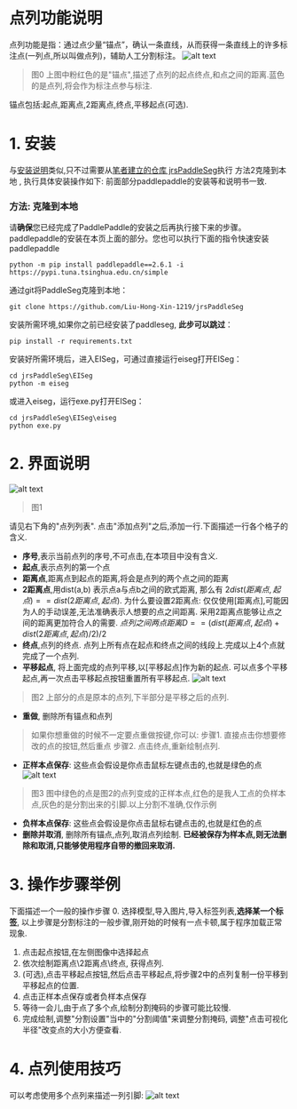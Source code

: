 # 点列功能说明

点列功能是指：通过点少量“锚点”，确认一条直线，从而获得一条直线上的许多标注点(一列点,所以叫做点列)，辅助人工分割标注。
![alt text](image.png)
> 图0 上图中粉红色的是"锚点",描述了点列的起点终点,和点之间的距离.蓝色的是点列,将会作为标注点参与标注.

锚点包括:起点,距离点,2距离点,终点,平移起点(可选).

# 1. 安装
与[安装说明](docs\install.md)类似,只不过需要从[笔者建立的仓库 jrsPaddleSeg](
https://github.com/Liu-Hong-Xin-1219/jrsPaddleSeg)执行 方法2克隆到本地 , 执行具体安装操作如下:
前面部分paddlepaddle的安装等和说明书一致.
### 方法: 克隆到本地
请**确保**您已经完成了PaddlePaddle的安装之后再执行接下来的步骤。paddlepaddle的安装在本页上面的部分。您也可以执行下面的指令快速安装paddlepaddle
```shell
python -m pip install paddlepaddle==2.6.1 -i https://pypi.tuna.tsinghua.edu.cn/simple
```
通过git将PaddleSeg克隆到本地：

```shell
git clone https://github.com/Liu-Hong-Xin-1219/jrsPaddleSeg
```

安装所需环境,如果你之前已经安装了paddleseg, **此步可以跳过**：

```shell
pip install -r requirements.txt
```

安装好所需环境后，进入EISeg，可通过直接运行eiseg打开EISeg：

```shell
cd jrsPaddleSeg\EISeg
python -m eiseg
```

或进入eiseg，运行exe.py打开EISeg：

```shell
cd jrsPaddleSeg\EISeg\eiseg
python exe.py
```
# 2. 界面说明
![alt text](image-1.png)
> 图1

请见右下角的"点列列表". 点击"添加点列"之后,添加一行.下面描述一行各个格子的含义.
- **序号**,表示当前点列的序号,不可点击,在本项目中没有含义.
- **起点**,表示点列的第一个点
- **距离点**,距离点到起点的距离,将会是点列的两个点之间的距离
- **2距离点**,用dist(a,b) 表示点a与点b之间的欧式距离, 那么有
        $2dist(距离点,起点)==dist(2距离点,起点)$. 
为什么要设置2距离点: 仅仅使用[距离点],可能因为人的手动误差,无法准确表示人想要的点之间距离. 采用2距离点能够让点之间的距离更加符合人的需要. 
$点列之间两点距离D==(dist(距离点,起点)+dist(2距离点,起点)/2)/2$
- **终点**,点列的终点. 点列上所有点在起点和终点之间的线段上.完成以上4个点就完成了一个点列.
- **平移起点**, 将上面完成的点列平移,以[平移起点]作为新的起点. 可以点多个平移起点,再一次点击平移起点按钮重置所有平移起点.
![alt text](image-2.png)
> 图2 上部分的点是原本的点列,下半部分是平移之后的点列.

- **重做**, 删除所有锚点和点列 
>如果你想重做的时候不一定要点重做按键,你可以:
> 步骤1. 直接点击你想要修改的点的按钮,然后重点
> 步骤2. 点击终点,重新绘制点列.
- **正样本点保存**: 这些点会假设是你点击鼠标左键点击的,也就是绿色的点
![alt text](image-3.png)
> 图3 图中绿色的点是图2的点列变成的正样本点,红色的是我人工点的负样本点,灰色的是分割出来的引脚.以上分割不准确,仅作示例
- **负样本点保存**: 这些点会假设是你点击鼠标右键点击的,也就是红色的点
- **删除并取消**, 删除所有锚点,点列,取消点列绘制. **已经被保存为样本点,则无法删除和取消,只能够使用程序自带的撤回来取消.**

# 3. 操作步骤举例
下面描述一个一般的操作步骤
0. 选择模型,导入图片,导入标签列表,**选择某一个标签**, 以上步骤是分割标注的一般步骤,刚开始的时候有一点卡顿,属于程序加载正常现象.
1. 点击起点按钮,在左侧图像中选择起点
2. 依次绘制距离点\2距离点\终点, 获得点列.
3. (可选),点击平移起点按钮,然后点击平移起点,将步骤2中的点列复制一份平移到平移起点的位置.
4. 点击正样本点保存或者负样本点保存
5. 等待一会儿,由于点了多个点,绘制分割掩码的步骤可能比较慢.
6. 完成绘制,调整"分割设置"当中的"分割阈值"来调整分割掩码, 调整"点击可视化半径"改变点的大小方便查看. 

# 4. 点列使用技巧
可以考虑使用多个点列来描述一列引脚:
![alt text](image-4.png)
